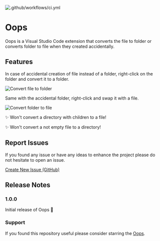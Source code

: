 ![.github/workflows/ci.yml](https://github.com/amirmasoud/oops/workflows/.github/workflows/ci.yml/badge.svg)

# Oops

Oops is a Visual Studio Code extension that converts the file to folder or converts folder to file when they created accidentally.

## Features

In case of accidental creation of file instead of a folder, right-click on the folder and convert it to a folder.

![Convert file to folder](screenshots/oops_folder.gif?raw=true "Convert file to folder")

Same with the accidental folder, right-click and swap it with a file.

![Convert folder to file](screenshots/oops_file.gif?raw=true "Convert folder to file")

✨ Won't convert a directory with children to a file!

✨ Won't convert a not empty file to a directory!

## Report Issues

If you found any issue or have any ideas to enhance the project please do not hesitate to open an issue.

[Create New Issue (GitHub)](https://github.com/amirmasoud/oops/issues/new)

## Release Notes

### 1.0.0

Initial release of Oops 🎉

### Support

If you found this repository useful please consider starring the [Oops](https://github.com/amirmasoud/oops).
